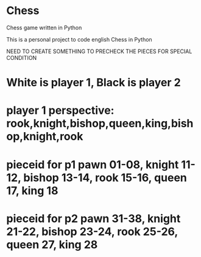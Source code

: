 # Chess
Chess game written in Python

This is a personal project to code english Chess in Python

NEED TO CREATE SOMETHING TO PRECHECK THE PIECES FOR SPECIAL CONDITION


# White is player 1, Black is player 2
# player 1 perspective: rook,knight,bishop,queen,king,bishop,knight,rook

# pieceid for p1 pawn 01-08, knight 11-12, bishop 13-14, rook 15-16, queen 17, king 18

# pieceid for p2 pawn 31-38, knight 21-22, bishop 23-24, rook 25-26, queen 27, king 28

